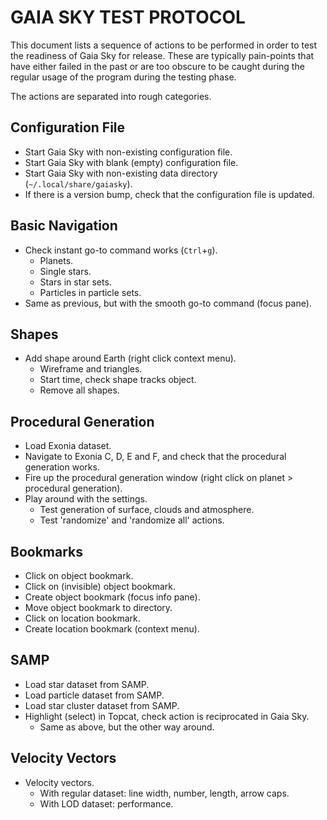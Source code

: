 # GAIA SKY TEST PROTOCOL


This document lists a sequence of actions to be performed in order to test the readiness of Gaia Sky for release. These are typically pain-points that have either failed in the past or are too obscure to be caught during the regular usage of the program during the testing phase.

The actions are separated into rough categories.


## Configuration File

- Start Gaia Sky with non-existing configuration file.
- Start Gaia Sky with blank (empty) configuration file.
- Start Gaia Sky with non-existing data directory (`~/.local/share/gaiasky`).
- If there is a version bump, check that the configuration file is updated.

## Basic Navigation

- Check instant go-to command works (`Ctrl`+`g`).
    - Planets.
    - Single stars.
    - Stars in star sets.
    - Particles in particle sets.
- Same as previous, but with the smooth go-to command (focus pane).

## Shapes

- Add shape around Earth (right click context menu).
    - Wireframe and triangles.
    - Start time, check shape tracks object.
    - Remove all shapes.

## Procedural Generation

- Load Exonia dataset.
- Navigate to Exonia C, D, E and F, and check that the procedural generation works.
- Fire up the procedural generation window (right click on planet > procedural generation).
- Play around with the settings.
    - Test generation of surface, clouds and atmosphere.
    - Test 'randomize' and 'randomize all' actions.

## Bookmarks

- Click on object bookmark.
- Click on (invisible) object bookmark.
- Create object bookmark (focus info pane).
- Move object bookmark to directory.
- Click on location bookmark.
- Create location bookmark (context menu).

## SAMP

- Load star dataset from SAMP.
- Load particle dataset from SAMP.
- Load star cluster dataset from SAMP.
- Highlight (select) in Topcat, check action is reciprocated in Gaia Sky.
    - Same as above, but the other way around.

## Velocity Vectors

- Velocity vectors.
    - With regular dataset: line width, number, length, arrow caps.
    - With LOD dataset: performance.

